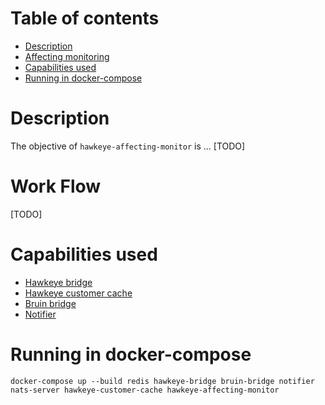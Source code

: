 # Table of contents
  * [Description](#description)
  * [Affecting monitoring](#affecting-monitoring)
  * [Capabilities used](#capabilities-used) 
  * [Running in docker-compose](#running-in-docker-compose)

# Description
The objective of `hawkeye-affecting-monitor` is ... [TODO]

# Work Flow
[TODO]

# Capabilities used
- [Hawkeye bridge](../hawkeye-bridge/README.md)
- [Hawkeye customer cache](../hawkeye-customer-cache/README.md)
- [Bruin bridge](../bruin-bridge/README.md)
- [Notifier](../notifier/README.md)

# Running in docker-compose
`docker-compose up --build redis hawkeye-bridge bruin-bridge notifier nats-server hawkeye-customer-cache hawkeye-affecting-monitor`
